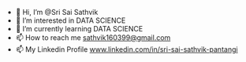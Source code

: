 - 👋 Hi, I’m @Sri Sai Sathvik
- 👀 I’m interested in DATA SCIENCE
- 🌱 I’m currently learning DATA SCIENCE
- 📫 How to reach me sathvik160399@gmail.com
- 📫 My Linkedin Profile www.linkedin.com/in/sri-sai-sathvik-pantangi

<!---
Sathvik163PC43/Sathvik163PC43 is a ✨ special ✨ repository because its `README.md` (this file) appears on your GitHub profile.
You can click the Preview link to take a look at your changes.
--->
